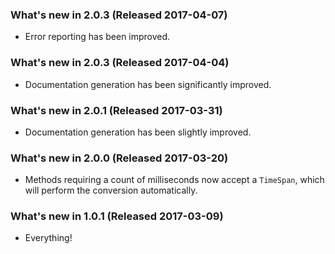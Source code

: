 ### What's new in 2.0.3 (Released 2017-04-07)

* Error reporting has been improved.

### What's new in 2.0.3 (Released 2017-04-04)

* Documentation generation has been significantly improved.

### What's new in 2.0.1 (Released 2017-03-31)

* Documentation generation has been slightly improved.

### What's new in 2.0.0 (Released 2017-03-20)

* Methods requiring a count of milliseconds now accept a `TimeSpan`, which will perform the conversion automatically.

### What's new in 1.0.1 (Released 2017-03-09)

* Everything!
